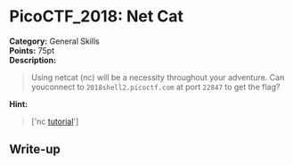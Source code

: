 <!-- This markdown file is writeup template. -->

# PicoCTF_2018:  Net Cat

**Category:** General Skills  
**Points:** 75pt  
**Description:**

> Using netcat (nc) will be a necessity throughout your adventure. Can youconnect to `2018shell2.picoctf.com` at port `22847` to get the flag?

**Hint:**

> ['nc <a href="https://linux.die.net/man/1/nc">tutorial</a>']

## Write-up